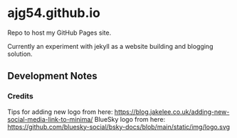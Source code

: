 # ajg54.github.io

Repo to host my GitHub Pages site.

Currently an experiment with jekyll as a website building and blogging solution.

## Development Notes

### Credits

Tips for adding new logo from here: https://blog.jakelee.co.uk/adding-new-social-media-link-to-minima/
BlueSky logo from here: https://github.com/bluesky-social/bsky-docs/blob/main/static/img/logo.svg
